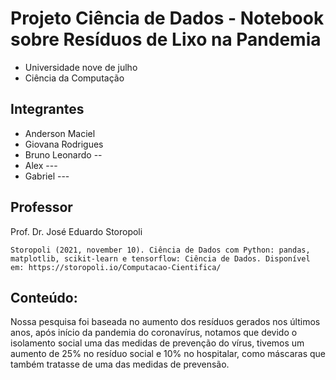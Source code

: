 # Projeto Ciência de Dados - Notebook sobre Resíduos de Lixo na Pandemia

* Universidade nove de julho
* Ciência da Computação


## Integrantes
 

* Anderson Maciel
* Giovana Rodrigues
* Bruno Leonardo -- 
* Alex  ---
* Gabriel --- 


## Professor

Prof. Dr. José Eduardo Storopoli

```
Storopoli (2021, november 10). Ciência de Dados com Python: pandas, matplotlib, scikit-learn e tensorflow: Ciência de Dados. Disponível em: https://storopoli.io/Computacao-Cientifica/
```

## Conteúdo:

Nossa pesquisa foi baseada no aumento dos resíduos gerados nos últimos anos, após início da pandemia do coronavírus, notamos que devido o isolamento social uma das medidas de prevenção do vírus, tivemos um aumento de 25% no resíduo social e 10% no hospitalar, como máscaras que também tratasse de uma das medidas de prevensão. 	

